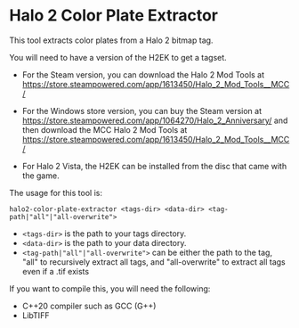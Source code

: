 # Halo 2 Color Plate Extractor

This tool extracts color plates from a Halo 2 bitmap tag.

You will need to have a version of the H2EK to get a tagset.

* For the Steam version, you can download the Halo 2 Mod Tools at
  https://store.steampowered.com/app/1613450/Halo_2_Mod_Tools__MCC/

* For the Windows store version, you can buy the Steam version at 
  https://store.steampowered.com/app/1064270/Halo_2_Anniversary/ and
  then download the MCC Halo 2 Mod Tools at
  https://store.steampowered.com/app/1613450/Halo_2_Mod_Tools__MCC/

* For Halo 2 Vista, the H2EK can be installed from the disc that came with the
  game.

The usage for this tool is:

```
halo2-color-plate-extractor <tags-dir> <data-dir> <tag-path|"all"|"all-overwrite">
```

* `<tags-dir>` is the path to your tags directory.
* `<data-dir>` is the path to your data directory.
* `<tag-path|"all"|"all-overwrite">` can be either the path to the tag, "all" to recursively extract all tags, and "all-overwrite" to extract all tags even if a .tif exists

If you want to compile this, you will need the following:
* C++20 compiler such as GCC (G++)
* LibTIFF

